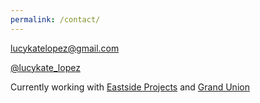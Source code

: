 ```yaml
---
permalink: /contact/
---
```

lucykatelopez@gmail.com

[@lucykate_lopez](https://www.instagram.com/lucykate_lopez/)

Currently working with [Eastside Projects](https://eastsideprojects.org) and [Grand Union](https://grand-union.org.uk)
